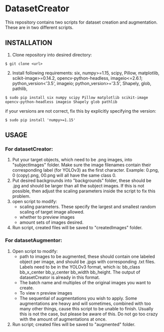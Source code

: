 # DatasetCreator
This repository contains two scripts for dataset creation and augmentation. These are in two different scripts.

## INSTALLATION
1. Clone repository into desired directory:
```console
$ git clone <url>
```
2. Install following requirements:
six,
numpy>=1.15,
scipy,
Pillow,
matplotlib,
scikit-image>=0.14.2,
opencv-python-headless,
imageio<=2.6.1; python_version<'3.5',
imageio; python_version>='3.5',
Shapely, 
glob, 
pathlib, 
```console
$ sudo pip install six numpy scipy Pillow matplotlib scikit-image opencv-python-headless imageio Shapely glob pathlib
```
if your versions are not correct, fix this by explicitly specifying the version:
```console
$ sudo pip install 'numpy>=1.15'
```

## USAGE

### For datasetCreator:
1. Put your target objects, which need to be .png images, into "subjectImages" folder. Make sure the image filenames contain their corresponding label (for YOLOv3) as the first character. Example: 0.png, 0 (copy).png, 00.png will all have the same class 0.
2. Put desired backgrounds into "backgrounds" folder, these should be .jpg and should be larger than all the subject images. If this is not possible, then adjust the scaling parameters inside the script to fix this problem.
3. open script to modify:
   - scaling parameters. These specify the largest and smallest random scaling of target image allowed.
   - whether to preview images
   - amount sets of images desired.
4. Run script, created files will be saved to "createdImages" folder.

### For datasetAugmentor:
1. Open script to modify:
   - path to images to be augmented, these should contain one labeled object per image, and should be .jpgs with corresponding .txt files. Labels need to be in the YOLOv3 format, which is: bb_class   bb_x_center   bb_y_center   bb_width   bb_height. The output of datasetCreator is already in this format.
   - The batch name and multiples of the original images you want to create.
   - To view n preview images
   - The sequential of augmentations you wish to apply. Some augmentations are heavy and will sometimes, combined with too many other things, cause this script to be unable to finish. Usually this is not the case, but please be aware of this. Do not go too crazy with the amount of augmentations at once.
2. Run script; created files will be saved to "augmented" folder.

